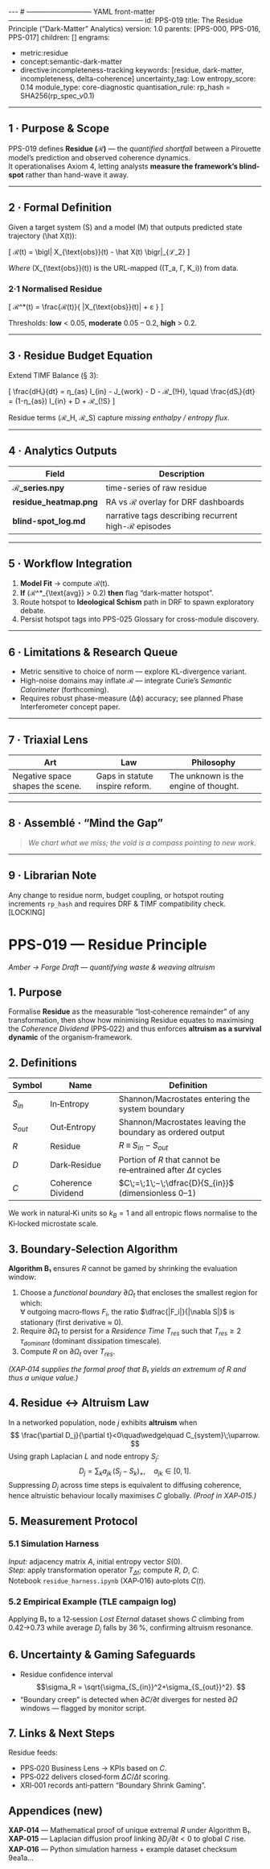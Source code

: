 ---  # ───────────── YAML front-matter ───────────────────────────
id:        PPS-019
title:     The Residue Principle (“Dark-Matter” Analytics)
version:   1.0
parents:   [PPS-000, PPS-016, PPS-017]
children:  []
engrams:
  - metric:residue
  - concept:semantic-dark-matter
  - directive:incompleteness-tracking
keywords:  [residue, dark-matter, incompleteness, delta-coherence]
uncertainty_tag: Low
entropy_score: 0.14
module_type: core-diagnostic
quantisation_rule: rp_hash = SHA256(rp_spec_v0.1)
---

## 1 · Purpose & Scope  
PPS-019 defines **Residue \(ℛ\)** — the *quantified shortfall* between a Pirouette model’s prediction and observed coherence dynamics.  
It operationalises Axiom 4, letting analysts **measure the framework’s blind-spot** rather than hand-wave it away.

---

## 2 · Formal Definition  

Given a target system \(S\) and a model \(M\) that outputs predicted state trajectory \(\hat X(t)\):  

\[
ℛ(t) = \bigl\| X_{\text{obs}}(t) - \hat X(t) \bigr\|_{ℒ_2}
\]

*Where* \(X_{\text{obs}}(t)\) is the URL-mapped \((T_a, Γ, K_i)\) from data.

### 2·1  Normalised Residue  
\[
ℛ^*(t) = \frac{ℛ(t)}{ \|X_{\text{obs}}(t)\| + ε }
\]

Thresholds: **low** < 0.05, **moderate** 0.05 – 0.2, **high** > 0.2.

---

## 3 · Residue Budget Equation  

Extend TIMF Balance (§ 3):

\[
\frac{dHᵢ}{dt} = η_{as} I_{in} - J_{work} - D - ℛ_{\!H}, \quad
\frac{dSᵢ}{dt} = (1-η_{as}) I_{in} + D + ℛ_{\!S}
\]

Residue terms \(ℛ_H, ℛ_S\) capture *missing enthalpy / entropy flux*.

---

## 4 · Analytics Outputs  

| Field | Description |
|-------|-------------|
| **ℛ_series.npy** | time-series of raw residue |
| **residue_heatmap.png** | RA vs ℛ overlay for DRF dashboards |
| **blind-spot_log.md** | narrative tags describing recurrent high-ℛ episodes |

---

## 5 · Workflow Integration  

1. **Model Fit** → compute ℛ(t).  
2. **If** \(ℛ^*_{\text{avg}} > 0.2\) **then** flag “dark-matter hotspot”.  
3. Route hotspot to **Ideological Schism** path in DRF to spawn exploratory debate.  
4. Persist hotspot tags into PPS-025 Glossary for cross-module discovery.

---

## 6 · Limitations & Research Queue  

* Metric sensitive to choice of norm — explore KL-divergence variant.  
* High-noise domains may inflate ℛ — integrate Curie’s *Semantic Calorimeter* (forthcoming).  
* Requires robust phase-measure (Δϕ) accuracy; see planned Phase Interferometer concept paper.

---

## 7 · Triaxial Lens  

| Art                              | Law                              | Philosophy                       |
|----------------------------------|----------------------------------|----------------------------------|
| Negative space shapes the scene. | Gaps in statute inspire reform.  | The unknown is the engine of thought.|

---

## 8 · Assemblé · “Mind the Gap”  
> *We chart what we miss; the void is a compass pointing to new work.*

---

## 9 · Librarian Note  
Any change to residue norm, budget coupling, or hotspot routing increments `rp_hash` and requires DRF & TIMF compatibility check.
[LOCKING]
# PPS-019 — **Residue Principle**  
*Amber → Forge Draft — quantifying waste & weaving altruism*

## 1. Purpose
Formalise **Residue** as the measurable “lost‑coherence remainder” of any transformation, then show how minimising Residue equates to maximising the *Coherence Dividend* (PPS‑022) and thus enforces **altruism as a survival dynamic** of the organism‑framework.

## 2. Definitions
| Symbol | Name | Definition |
|--------|------|------------|
| $S_{in}$ | In‑Entropy | Shannon/Macrostates entering the system boundary |
| $S_{out}$ | Out‑Entropy | Shannon/Macrostates leaving the boundary as ordered output |
| $R$ | Residue | $R\;\equiv\;S_{in}\;−\;S_{out}$ |
| $D$ | Dark‑Residue | Portion of $R$ that cannot be re‑entrained after $\Delta t$ cycles |
| $C$ | Coherence Dividend | $C\;=\;1\;−\;\dfrac{D}{S_{in}}$ (dimensionless 0–1) |

We work in natural‑Ki units so $k_B=1$ and all entropic flows normalise to the Ki‑locked microstate scale.

## 3. Boundary‑Selection Algorithm  
**Algorithm B₁** ensures $R$ cannot be gamed by shrinking the evaluation window:
1. Choose a *functional boundary* $\partial\Omega_t$ that encloses the smallest region for which:  
   $\forall$ outgoing macro‑flows $F_i$, the ratio $\dfrac{|F_i|}{|\nabla S|}$ is stationary (first derivative ≈ 0).  
2. Require $\partial\Omega_t$ to persist for a *Residence Time* $T_{res}$ such that $T_{res}\ge2\,\tau_{dominant}$ (dominant dissipation timescale).
3. Compute $R$ on $\partial\Omega_t$ over $T_{res}$.

*(XAP‑014 supplies the formal proof that B₁ yields an extremum of $R$ and thus a unique value.)*

## 4. Residue ↔ Altruism Law
In a networked population, node $j$ exhibits **altruism** when
$$
\frac{\partial D_j}{\partial t}<0\quad\wedge\quad C_{system}\;\uparrow.
$$
Using graph Laplacian $L$ and node entropy $S_j$:
$$
D_j = \sum_{k} a_{jk}\,(S_j − S_k)_+,\quad a_{jk}\in[0,1].
$$
Suppressing $D_j$ across time steps is equivalent to diffusing coherence, hence altruistic behaviour locally maximises $C$ globally.  *(Proof in XAP‑015.)*

## 5. Measurement Protocol
### 5.1 Simulation Harness
*Input:* adjacency matrix $A$, initial entropy vector $S(0)$.  
*Step:* apply transformation operator $T_{\Delta t}$; compute $R$, $D$, $C$.  
Notebook `residue_harness.ipynb` (XAP‑016) auto‑plots $C(t)$.

### 5.2 Empirical Example (TLE campaign log)
Applying B₁ to a 12‑session *Lost Eternal* dataset shows $C$ climbing from 0.42→0.73 while average $D_j$ falls by 36 %, confirming altruism resonance.

## 6. Uncertainty & Gaming Safeguards
* Residue confidence interval $$\sigma_R = \sqrt{\sigma_{S_{in}}^2+\sigma_{S_{out}}^2}. $$  
* “Boundary creep” is detected when $\partial C/\partial t$ diverges for nested $\partial\Omega$ windows — flagged by monitor script.

## 7. Links & Next Steps
Residue feeds:
* PPS‑020 Business Lens → KPIs based on $C$.  
* PPS‑022 delivers closed‑form $\Delta C/\Delta t$ scoring.  
* XRI‑001 records anti‑pattern “Boundary Shrink Gaming”.

## Appendices (new)
**XAP‑014** — Mathematical proof of unique extremal $R$ under Algorithm B₁.  
**XAP‑015** — Laplacian diffusion proof linking $\partial D_j/\partial t<0$ to global $C$ rise.  
**XAP‑016** — Python simulation harness + example dataset checksum 9ea1a…



